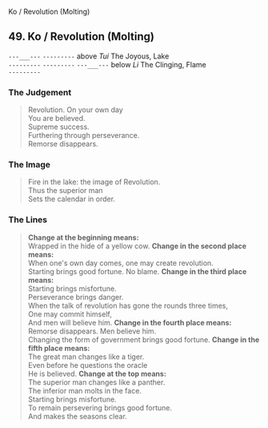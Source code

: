 Ko / Revolution (Molting)
## 49. Ko / Revolution (Molting)
``---___---``
``---------`` above _Tui_ The Joyous, Lake  
``---------``
``---------``
``---___---`` below _Li_ The Clinging, Flame  
``---------``
### The Judgement
> Revolution. On your own day  
 You are believed.  
 Supreme success.  
 Furthering through perseverance.  
 Remorse disappears.
### The Image
> Fire in the lake: the image of Revolution.  
 Thus the superior man  
 Sets the calendar in order.
### The Lines

 > **Change at the beginning means:**  
 Wrapped in the hide of a yellow cow.
 > **Change in the second place means:**  
 When one's own day comes, one may create revolution.  
 Starting brings good fortune. No blame.
 > **Change in the third place means:**  
 Starting brings misfortune.  
 Perseverance brings danger.  
 When the talk of revolution has gone the rounds three times,  
 One may commit himself,  
 And men will believe him.
 > **Change in the fourth place means:**  
 Remorse disappears. Men believe him.  
 Changing the form of government brings good fortune.
 > **Change in the fifth place means:**  
 The great man changes like a tiger.  
 Even before he questions the oracle  
 He is believed.
 > **Change at the top means:**  
 The superior man changes like a panther.  
 The inferior man molts in the face.  
 Starting brings misfortune.  
 To remain persevering brings good fortune.  
 And makes the seasons clear.




